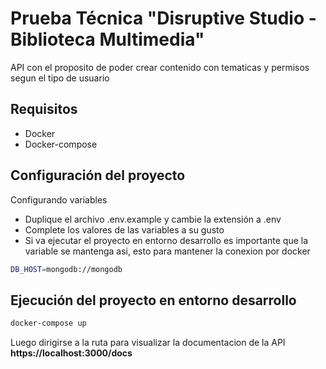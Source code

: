 # Prueba Técnica "Disruptive Studio - Biblioteca Multimedia" 

API con el proposito de poder crear contenido con tematicas y permisos segun el tipo de usuario

## Requisitos
-  Docker
-  Docker-compose

## Configuración del proyecto

Configurando variables

-  Duplique el archivo .env.example y cambie la extensión a .env
-  Complete los valores de las variables a su gusto
-  Si va ejecutar el proyecto en entorno desarrollo es importante que la variable se mantenga asi, esto para mantener la conexion por docker

```bash
DB_HOST=mongodb://mongodb
```

## Ejecución del proyecto en entorno desarrollo

```bash
docker-compose up
```

Luego dirigirse a la ruta para visualizar la documentacion de la API **https://localhost:3000/docs**

